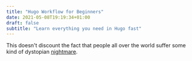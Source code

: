```yaml
---
title: "Hugo Workflow for Beginners"
date: 2021-05-08T19:19:34+01:00
draft: false
subtitle: "Learn everything you need in Hugo fast"
---
```


This doesn't discount the fact that people all over the world suffer some kind of dystopian [nightmare](https://docs.netlify.com/configure-builds/common-configurations/hugo/).
